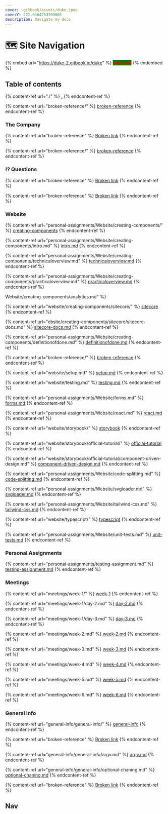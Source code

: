 ```yaml
---
cover: .gitbook/assets/duke.jpeg
coverY: 222.9864253393665
description: Navigate my docs
---
```


# 🗺 Site Navigation

{% embed url="https://duke-2.gitbook.io/duke" %}
_<mark style="color:red;background-color:green;">**Self Link**</mark>_
{% endembed %}

## Table of contents

{% content-ref url="./" %}
[.](./)
{% endcontent-ref %}

{% content-ref url="broken-reference/" %}
[broken-reference](broken-reference/)
{% endcontent-ref %}

### The Company

{% content-ref url="broken-reference" %}
[Broken link](broken-reference)
{% endcontent-ref %}

{% content-ref url="broken-reference/" %}
[broken-reference](broken-reference/)
{% endcontent-ref %}

### ⁉ Questions

{% content-ref url="broken-reference" %}
[Broken link](broken-reference)
{% endcontent-ref %}

{% content-ref url="broken-reference" %}
[Broken link](broken-reference)
{% endcontent-ref %}

### Website

{% content-ref url="personal-assignments/Website/creating-components/" %}
[creating-components](personal-assignments/Website/creating-components/)
{% endcontent-ref %}

{% content-ref url="personal-assignments/Website/creating-components/intro.md" %}
[intro.md](personal-assignments/Website/creating-components/intro.md)
{% endcontent-ref %}

{% content-ref url="personal-assignments/Website/creating-components/technicaloverview.md" %}
[technicaloverview.md](personal-assignments/Website/creating-components/technicaloverview.md)
{% endcontent-ref %}

{% content-ref url="personal-assignments/Website/creating-components/practicaloverview.md" %}
[practicaloverview.md](personal-assignments/Website/creating-components/practicaloverview.md)
{% endcontent-ref %}

Website/creating-components/analytics.md" %\}

{% content-ref url="website/creating-components/sitecore/" %}
[sitecore](website/creating-components/sitecore/)
{% endcontent-ref %}

{% content-ref url="ebsite/creating-components/sitecore/sitecore-docs.md" %}
[sitecore-docs.md](ebsite/creating-components/sitecore/sitecore-docs.md)
{% endcontent-ref %}

{% content-ref url="personal-assignments/Website/creating-components/definitionofdone.md" %}
[definitionofdone.md](personal-assignments/Website/creating-components/definitionofdone.md)
{% endcontent-ref %}

{% content-ref url="broken-reference/" %}
[broken-reference](broken-reference/)
{% endcontent-ref %}

{% content-ref url="website/setup.md" %}
[setup.md](website/setup.md)
{% endcontent-ref %}

{% content-ref url="website/testing.md" %}
[testing.md](website/testing.md)
{% endcontent-ref %}

{% content-ref url="personal-assignments/Website/forms.md" %}
[forms.md](personal-assignments/Website/forms.md)
{% endcontent-ref %}

{% content-ref url="personal-assignments/Website/react.md" %}
[react.md](personal-assignments/Website/react.md)
{% endcontent-ref %}

{% content-ref url="website/storybook/" %}
[storybook](website/storybook/)
{% endcontent-ref %}

{% content-ref url="website/storybook/official-tutorial/" %}
[official-tutorial](website/storybook/official-tutorial/)
{% endcontent-ref %}

{% content-ref url="website/storybook/official-tutorial/component-driven-design.md" %}
[component-driven-design.md](website/storybook/official-tutorial/component-driven-design.md)
{% endcontent-ref %}

{% content-ref url="personal-assignments/Website/code-splitting.md" %}
[code-splitting.md](personal-assignments/Website/code-splitting.md)
{% endcontent-ref %}

{% content-ref url="personal-assignments/Website/svgloader.md" %}
[svgloader.md](personal-assignments/Website/svgloader.md)
{% endcontent-ref %}

{% content-ref url="personal-assignments/Website/tailwind-css.md" %}
[tailwind-css.md](personal-assignments/Website/tailwind-css.md)
{% endcontent-ref %}

{% content-ref url="website/typescript/" %}
[typescript](website/typescript/)
{% endcontent-ref %}

{% content-ref url="personal-assignments/Website/unit-tests.md" %}
[unit-tests.md](personal-assignments/Website/unit-tests.md)
{% endcontent-ref %}

### Personal Assignments

{% content-ref url="personal-assignments/testing-assignment.md" %}
[testing-assignment.md](personal-assignments/testing-assignment.md)
{% endcontent-ref %}

### Meetings

{% content-ref url="meetings/week-1/" %}
[week-1](meetings/week-1/)
{% endcontent-ref %}

{% content-ref url="meetings/week-1/day-2.md" %}
[day-2.md](meetings/week-1/day-2.md)
{% endcontent-ref %}

{% content-ref url="meetings/week-1/day-3.md" %}
[day-3.md](meetings/week-1/day-3.md)
{% endcontent-ref %}

{% content-ref url="meetings/week-2.md" %}
[week-2.md](meetings/week-2.md)
{% endcontent-ref %}

{% content-ref url="meetings/week-3.md" %}
[week-3.md](meetings/week-3.md)
{% endcontent-ref %}

{% content-ref url="meetings/week-4.md" %}
[week-4.md](meetings/week-4.md)
{% endcontent-ref %}

{% content-ref url="meetings/week-5.md" %}
[week-5.md](meetings/week-5.md)
{% endcontent-ref %}

{% content-ref url="meetings/week-6.md" %}
[week-6.md](meetings/week-6.md)
{% endcontent-ref %}

### General Info

{% content-ref url="general-info/general-info/" %}
[general-info](general-info/general-info/)
{% endcontent-ref %}

{% content-ref url="broken-reference" %}
[Broken link](broken-reference)
{% endcontent-ref %}

{% content-ref url="general-info/general-info/argv.md" %}
[argv.md](general-info/general-info/argv.md)
{% endcontent-ref %}

{% content-ref url="general-info/general-info/optional-chaning.md" %}
[optional-chaning.md](general-info/general-info/optional-chaning.md)
{% endcontent-ref %}

{% content-ref url="broken-reference" %}
[Broken link](broken-reference)
{% endcontent-ref %}

## Nav
